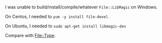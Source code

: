 I was unable to build/install/compile/whatever `File::LibMagic` on Windows.

On Centos, I needed to `yum -y install file-devel`.

On Ubuntu, I needed to `sudo apt-get install libmagic-dev`

Compare with [File::Type](https://github.com/ReneNyffenegger/PerlModules/tree/master/File/Type).
